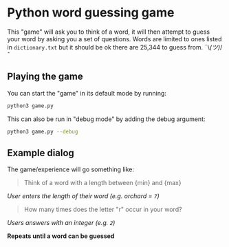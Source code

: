 # Python word guessing game
This "game" will ask you to think of a word, it will then attempt to guess your word by asking you a set of questions. Words are limited to ones listed in `dictionary.txt` but it should be ok there are 25,344 to guess from. ¯\\_(ツ)_/¯

## Playing the game
You can start the "game" in its default mode by running:
```bash
python3 game.py
```
This can also be run in "debug mode" by adding the debug argument:
```bash
python3 game.py --debug
```
## Example dialog
The game/experience will go something like:

> Think of a word with a length between {min} and {max}

*User enters the length of their word (e.g. orchard = `7`)*

> How many times does the letter "r" occur in your word?

*Users answers with an integer (e.g. `2`)*

**Repeats until a word can be guessed**
